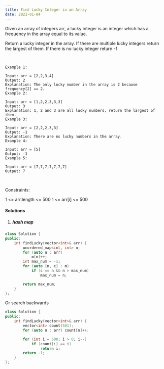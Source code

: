 ```yaml
---
title: Find Lucky Integer in an Array
date: 2021-01-04
---
```

Given an array of integers arr, a lucky integer is an integer which has a frequency in the array equal to its value.

Return a lucky integer in the array. If there are multiple lucky integers return the largest of them. If there is no lucky integer return -1.

 

```
Example 1:

Input: arr = [2,2,3,4]
Output: 2
Explanation: The only lucky number in the array is 2 because frequency[2] == 2.
Example 2:

Input: arr = [1,2,2,3,3,3]
Output: 3
Explanation: 1, 2 and 3 are all lucky numbers, return the largest of them.
Example 3:

Input: arr = [2,2,2,3,3]
Output: -1
Explanation: There are no lucky numbers in the array.
Example 4:

Input: arr = [5]
Output: -1
Example 5:

Input: arr = [7,7,7,7,7,7,7]
Output: 7
```
 

Constraints:

1 <= arr.length <= 500
1 <= arr[i] <= 500


#### Solutions

1. ##### hash map

```cpp
class Solution {
public:
    int findLucky(vector<int>& arr) {
        unordered_map<int, int> m;
        for (auto n : arr)
            m[n]++;
        int max_num = -1;
        for (auto [n, c] : m)
            if (c == n && n > max_num)
                max_num = n;

        return max_num;
    }
};
```

Or search backwards

```cpp
class Solution {
public:
    int findLucky(vector<int>& arr) {
        vector<int> count(501);
        for (auto n : arr) count[n]++;

        for (int i = 500; i > 0; i--)
            if (count[i] == i)
                return i;
        return -1;
    }
};
```
